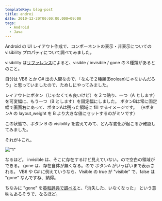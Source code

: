 ```yaml
---
templateKey: blog-post
title: androi
date: 2010-12-20T00:00:00.000+09:00
tags:
  - Android
  - Java
---
```

Android の UI レイアウト作成で、コンポーネントの表示・非表示についての visibility プロパティについて調べてみました。
<!--more-->

visibility は[リファレンス](http://developer.android.com/reference/android/view/View.html#attr_android:visibility)によると、visible / invisible / gone の３種類があるとのこと。

自分は VB6 とか C# 出の人間なので、「なんで２種類(Boolean)じゃないんだろう」と思っていましたので、ためしにやってみました。

レイアウトにボタン（じゃなくても良いけど）を２つ貼り、一つ（A とします）を可変幅に、もう一つ（B とします）を固定幅にしました。
ボタンBは常に固定幅で画面右にあって、ボタンAは残った領域に fill するイメージです。
（※ボタンA の layout_weight を B より大きな値にセットするのがミソです）

この状態で、ボタン B の visibility を変えてみて、どんな変化が起こるか確認してみました。

それが↓これ。

!["1"](https://blog.amay077.net/img/posts/androidvisibility_1.png)

なるほど。
invisible は、そこに存在するけど見えていない。ので空白の領域ができる。
gone は、存在自体が無くなる。ので ボタンA がいっぱいまで表示される。
VB6 や C# に例えていうなら、Visible の true が "visible" で、false は "gone" なんですね、納得。



ちなみに "gone" を[英和辞典で調べる](http://eow.alc.co.jp/gone/)と、「消失した、いなくなった」 という意味もあるそうで、なるほど。
